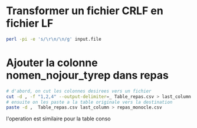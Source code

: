 # Transformer un fichier CRLF en fichier LF
```bash
perl -pi -e 's/\r\n/\n/g' input.file
```

# Ajouter la colonne nomen\_nojour\_tyrep dans repas
```bash
# d'abord, on cut les colonnes desirees vers un fichier
cut -d , -f "1,2,4" --output-delimiter=_ Table_repas.csv > last_column
# ensuite on les paste a la table originale vers la destination
paste -d ,  Table_repas.csv last_column > repas_monocle.csv
```
l'operation est similaire pour la table conso

